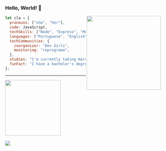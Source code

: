 ### Hello, World! 👋

<img align='right' src="https://media.giphy.com/media/xThta0yq8q9JwHL8kg/giphy.gif" width="240">  

```js
let cla = {
  pronouns: ["she", "her"],
  code: JavaScript,
  techSkills: ["Node", "Express", "MongoDB", "Postman", "Heroku"],
  languages: ["Portuguese", "English", "French"],
  techCommunities: {
    coorganizer: "Dev Girls",
    monitoring: "reprograma",
  },
  studies: "I'm currently taking Harvard's CS50's classes",
  funFact: "I have a bachelor's degree in Gastronomy and Food Security",
};
```
__________________________

<div>
  <a href="https://github.com/lealclarissa">
  <img height="180em" src="https://github-readme-stats.vercel.app/api?username=lealclarissa&show_icons=true&theme=nightowl&include_all_commits=true&count_private=true"/>
</div>  
  
<div style="display: incline_block"><br>    
    <a href="https://www.linkedin.com/in/clarissa-leal/" target="_blank"><img src="https://img.shields.io/badge/-LinkedIn-%230077B5?style=for-the-badge&logo=linkedin&logoColor=white" target="_blank"></a> 
</div>
